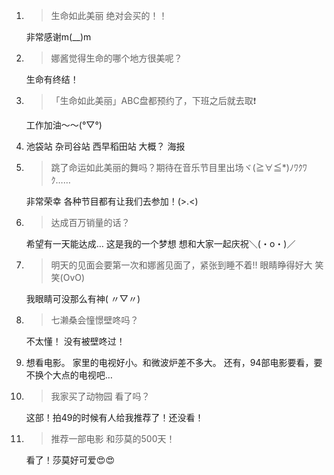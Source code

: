 1. > 生命如此美丽 绝对会买的！！

   非常感谢m(__)m

2. > 娜酱觉得生命的哪个地方很美呢？

   生命有终结！

3. > 「生命如此美丽」ABC盘都预约了，下班之后就去取❗

   工作加油～～(°▽°)

5. 池袋站 杂司谷站 西早稻田站 大概？ 海报

6. > 跳了命运如此美丽的舞吗？期待在音乐节目里出场ヾ(≧∀≦*)ﾉﾜｸﾜｸ……

   非常荣幸 各种节目都有让我们去参加！(>.<)

7. > 达成百万销量的话？

   希望有一天能达成… 这是我的一个梦想 想和大家一起庆祝＼(・o・)／

8. > 明天的见面会要第一次和娜酱见面了，紧张到睡不着‼️ 眼睛睁得好大 笑笑(OvO)

   我眼睛可没那么有神( 〃▽〃)

9. > 七濑桑会憧憬壁咚吗？

   不太懂！ 没有被壁咚过！

10. 想看电影。 家里的电视好小。和微波炉差不多大。 还有，94部电影要看，要不换个大点的电视吧…

11. > 我家买了动物园 看了吗？

    这部！拍49的时候有人给我推荐了！还没看！

12. > 推荐一部电影 和莎莫的500天！

    看了！莎莫好可爱😍😍